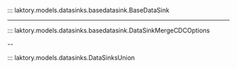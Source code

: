 ::: laktory.models.datasinks.basedatasink.BaseDataSink

---

::: laktory.models.datasinks.basedatasink.DataSinkMergeCDCOptions

--

::: laktory.models.datasinks.DataSinksUnion